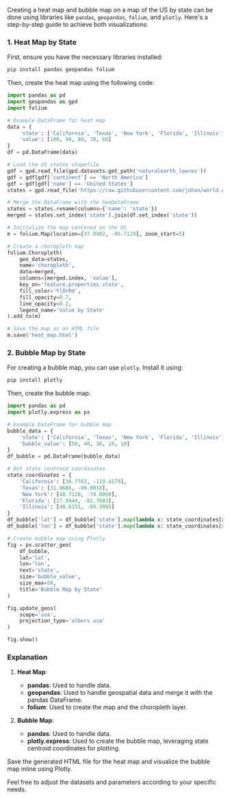 Creating a heat map and bubble map on a map of the US by state can be done using libraries like `pandas`, `geopandas`, `folium`, and `plotly`. Here's a step-by-step guide to achieve both visualizations:

### 1. Heat Map by State

First, ensure you have the necessary libraries installed:

```bash
pip install pandas geopandas folium
```

Then, create the heat map using the following code:

```python
import pandas as pd
import geopandas as gpd
import folium

# Example DataFrame for heat map
data = {
    'state': ['California', 'Texas', 'New York', 'Florida', 'Illinois'],
    'value': [100, 90, 80, 70, 60]
}
df = pd.DataFrame(data)

# Load the US states shapefile
gdf = gpd.read_file(gpd.datasets.get_path('naturalearth_lowres'))
gdf = gdf[gdf['continent'] == 'North America']
gdf = gdf[gdf['name'] == 'United States']
states = gpd.read_file('https://raw.githubusercontent.com/johan/world.geo.json/master/countries/USA.geo.json')

# Merge the DataFrame with the GeoDataFrame
states = states.rename(columns={'name': 'state'})
merged = states.set_index('state').join(df.set_index('state'))

# Initialize the map centered on the US
m = folium.Map(location=[37.0902, -95.7129], zoom_start=5)

# Create a choropleth map
folium.Choropleth(
    geo_data=states,
    name='choropleth',
    data=merged,
    columns=[merged.index, 'value'],
    key_on='feature.properties.state',
    fill_color='YlOrRd',
    fill_opacity=0.7,
    line_opacity=0.2,
    legend_name='Value by State'
).add_to(m)

# Save the map as an HTML file
m.save('heat_map.html')
```

### 2. Bubble Map by State

For creating a bubble map, you can use `plotly`. Install it using:

```bash
pip install plotly
```

Then, create the bubble map:

```python
import pandas as pd
import plotly.express as px

# Example DataFrame for bubble map
bubble_data = {
    'state': ['California', 'Texas', 'New York', 'Florida', 'Illinois'],
    'bubble_value': [50, 40, 30, 20, 10]
}
df_bubble = pd.DataFrame(bubble_data)

# Get state centroid coordinates
state_coordinates = {
    'California': [36.7783, -119.4179],
    'Texas': [31.9686, -99.9018],
    'New York': [40.7128, -74.0060],
    'Florida': [27.9944, -81.7603],
    'Illinois': [40.6331, -89.3985]
}
df_bubble['lat'] = df_bubble['state'].map(lambda x: state_coordinates[x][0])
df_bubble['lon'] = df_bubble['state'].map(lambda x: state_coordinates[x][1])

# Create bubble map using Plotly
fig = px.scatter_geo(
    df_bubble,
    lat='lat',
    lon='lon',
    text='state',
    size='bubble_value',
    size_max=50,
    title='Bubble Map by State'
)

fig.update_geos(
    scope='usa',
    projection_type='albers usa'
)

fig.show()
```

### Explanation

1. **Heat Map**:
   - **pandas**: Used to handle data.
   - **geopandas**: Used to handle geospatial data and merge it with the pandas DataFrame.
   - **folium**: Used to create the map and the choropleth layer.

2. **Bubble Map**:
   - **pandas**: Used to handle data.
   - **plotly.express**: Used to create the bubble map, leveraging state centroid coordinates for plotting.

Save the generated HTML file for the heat map and visualize the bubble map inline using Plotly.

Feel free to adjust the datasets and parameters according to your specific needs.
